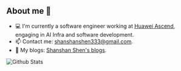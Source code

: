 ## About me 👋

- 💻 I'm currently a software engineer working at [<u>Huawei Ascend</u>](https://www.hiascend.com/), engaging in AI Infra and software development.
- 📫 Contact me: [<u>shanshanshen333@gmail.com</u>](shanshanshen333@gmail.com).
- 🌱 My blogs: [<u>Shanshan Shen's blogs</u>](https://shen-shanshan.github.io/).

<!-- 📃 -->

<!-- ### Languages & Tools

![Python](https://img.shields.io/badge/-Python-333333?style=flat-square&logo=Python)
![C++](https://img.shields.io/badge/-C++-333333?style=flat-square&logo=cplusplus)
![PyTorch](https://img.shields.io/badge/-PyTorch-333333?style=flat-square&logo=PyTorch)
![SpringBoot](https://img.shields.io/badge/-SpringBoot-333333?style=flat-square&logo=springboot)
![MySQL](https://img.shields.io/badge/-MySQL-333333?style=flat-square&logo=mysql)
![PostgreSQL](https://img.shields.io/badge/-PostgreSQL-333333?style=flat-square&logo=postgresql)
![Oracle](https://img.shields.io/badge/-Oracle-333333?style=flat-square&logo=oracle)
![Linux](https://img.shields.io/badge/-Linux-333333?style=flat&logo=Linux&logoColor=FCC624)
![Git](https://img.shields.io/badge/-Git-333333?style=flat-square&logo=git)
![GitHub](https://img.shields.io/badge/-GitHub-333333?style=flat-square&logo=github)
![Markdown](https://img.shields.io/badge/-Markdown-333333?style=flat&logo=markdown) -->

<!-- ### Activities -->

![Github Stats](https://github-readme-stats.vercel.app/api?username=shen-shanshan&count_private=true&show_icons=true&include_all_commits=true)

<!-- ![Top Langs](https://github-readme-stats.vercel.app/api/top-langs/?username=shen-shanshan&hide=TeX&layout=compact) -->

<!-- [![Zhang's github activity graph](https://github-readme-activity-graph.vercel.app/graph?username=shen-shanshan&theme=dracula)](https://github.com/shen-shanshan/github-readme-activity-graph) -->
